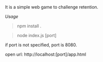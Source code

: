 It is a simple web game to challenge retention.

*Usage*
> npm install .

> node index.js [port]

if port is not specified, port is 8080.

open url: http://localhost:[port]/app.html
